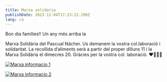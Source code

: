 ```yaml
---
title: Marxa solidaria
publishDate: 2023-12-04T17:23:22.290Z
lang: ca
---
```

Bon dia famílies‼️ Un any més arriba la

Marxa Solidària del Pascual Nácher. Us demanem la vostra col.laboració i solidaritat. La recollida d’aliments serà a partir del proper dilluns 11 i la Marxa Solidària el dimecres 20. Gràcies per la vostra col. laboració. ❤️🤶🏻🎄

[![Marxa informacio 1](/images/marxa_1.jpeg)](/images/marxa_1.jpeg)

[![Marxa informacio 2](/images/marxa_2.jpeg)](/images/marxa_2.jpeg)